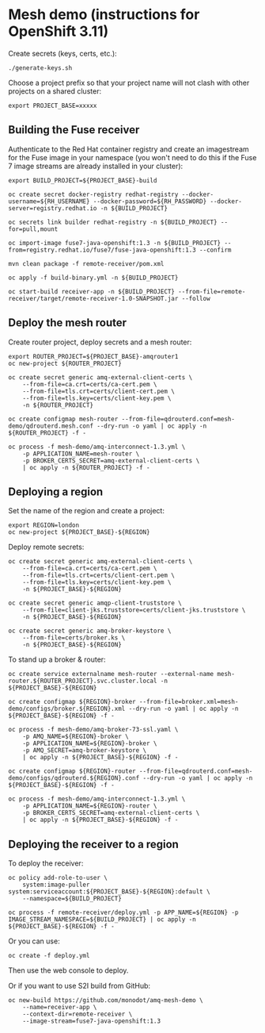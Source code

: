 # Mesh demo (instructions for OpenShift 3.11)

Create secrets (keys, certs, etc.):

    ./generate-keys.sh

Choose a project prefix so that your project name will not clash with other projects on a shared cluster:

    export PROJECT_BASE=xxxxx

## Building the Fuse receiver

Authenticate to the Red Hat container registry and create an imagestream for the Fuse image in your namespace (you won't need to do this if the Fuse 7 image streams are already installed in your cluster):

    export BUILD_PROJECT=${PROJECT_BASE}-build

    oc create secret docker-registry redhat-registry --docker-username=${RH_USERNAME} --docker-password=${RH_PASSWORD} --docker-server=registry.redhat.io -n ${BUILD_PROJECT}

    oc secrets link builder redhat-registry -n ${BUILD_PROJECT} --for=pull,mount

    oc import-image fuse7-java-openshift:1.3 -n ${BUILD_PROJECT} --from=registry.redhat.io/fuse7/fuse-java-openshift:1.3 --confirm

    mvn clean package -f remote-receiver/pom.xml

    oc apply -f build-binary.yml -n ${BUILD_PROJECT}

    oc start-build receiver-app -n ${BUILD_PROJECT} --from-file=remote-receiver/target/remote-receiver-1.0-SNAPSHOT.jar --follow

## Deploy the mesh router

Create router project, deploy secrets and a mesh router:

    export ROUTER_PROJECT=${PROJECT_BASE}-amqrouter1
    oc new-project ${ROUTER_PROJECT}

    oc create secret generic amq-external-client-certs \
        --from-file=ca.crt=certs/ca-cert.pem \
        --from-file=tls.crt=certs/client-cert.pem \
        --from-file=tls.key=certs/client-key.pem \
        -n ${ROUTER_PROJECT}

    oc create configmap mesh-router --from-file=qdrouterd.conf=mesh-demo/qdrouterd.mesh.conf --dry-run -o yaml | oc apply -n ${ROUTER_PROJECT} -f -

    oc process -f mesh-demo/amq-interconnect-1.3.yml \
        -p APPLICATION_NAME=mesh-router \
        -p BROKER_CERTS_SECRET=amq-external-client-certs \
        | oc apply -n ${ROUTER_PROJECT} -f -

## Deploying a region

Set the name of the region and create a project:

    export REGION=london
    oc new-project ${PROJECT_BASE}-${REGION}

Deploy remote secrets:

    oc create secret generic amq-external-client-certs \
        --from-file=ca.crt=certs/ca-cert.pem \
        --from-file=tls.crt=certs/client-cert.pem \
        --from-file=tls.key=certs/client-key.pem \
        -n ${PROJECT_BASE}-${REGION}

    oc create secret generic amqp-client-truststore \
        --from-file=client-jks.truststore=certs/client-jks.truststore \
        -n ${PROJECT_BASE}-${REGION}

    oc create secret generic amq-broker-keystore \
        --from-file=certs/broker.ks \
        -n ${PROJECT_BASE}-${REGION}

To stand up a broker & router:

    oc create service externalname mesh-router --external-name mesh-router.${ROUTER_PROJECT}.svc.cluster.local -n ${PROJECT_BASE}-${REGION}

    oc create configmap ${REGION}-broker --from-file=broker.xml=mesh-demo/configs/broker.${REGION}.xml --dry-run -o yaml | oc apply -n ${PROJECT_BASE}-${REGION} -f -

    oc process -f mesh-demo/amq-broker-73-ssl.yaml \
        -p AMQ_NAME=${REGION}-broker \
        -p APPLICATION_NAME=${REGION}-broker \
        -p AMQ_SECRET=amq-broker-keystore \
        | oc apply -n ${PROJECT_BASE}-${REGION} -f -

    oc create configmap ${REGION}-router --from-file=qdrouterd.conf=mesh-demo/configs/qdrouterd.${REGION}.conf --dry-run -o yaml | oc apply -n ${PROJECT_BASE}-${REGION} -f -

    oc process -f mesh-demo/amq-interconnect-1.3.yml \
        -p APPLICATION_NAME=${REGION}-router \
        -p BROKER_CERTS_SECRET=amq-external-client-certs \
        | oc apply -n ${PROJECT_BASE}-${REGION} -f -

## Deploying the receiver to a region

To deploy the receiver:

    oc policy add-role-to-user \
        system:image-puller system:serviceaccount:${PROJECT_BASE}-${REGION}:default \
        --namespace=${BUILD_PROJECT}

    oc process -f remote-receiver/deploy.yml -p APP_NAME=${REGION} -p IMAGE_STREAM_NAMESPACE=${BUILD_PROJECT} | oc apply -n ${PROJECT_BASE}-${REGION} -f -

Or you can use:

    oc create -f deploy.yml

Then use the web console to deploy.

Or if you want to use S2I build from GitHub:

    oc new-build https://github.com/monodot/amq-mesh-demo \
        --name=receiver-app \
        --context-dir=remote-receiver \
        --image-stream=fuse7-java-openshift:1.3
